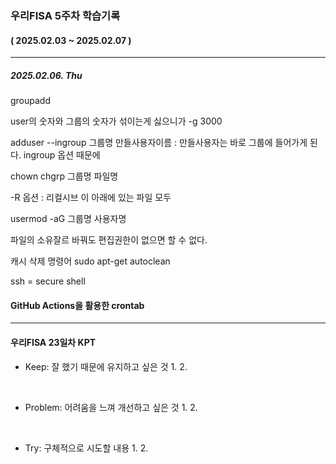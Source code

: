 ### 우리FISA 5주차 학습기록
#### ( 2025.02.03 ~ 2025.02.07 )
***
##### 2025.02.06. Thu
####
groupadd 

user의 숫자와 그룹의 숫자가 섞이는게 싫으니가 -g 3000

adduser --ingroup 그룹명 만들사용자이름 : 만들사용자는 바로 그룹에 들어가게 된다.
ingroup 옵션 때문에

chown
chgrp 그룹명 파일명

-R 옵션 : 리컬시브 이 아래에 있는 파일 모두

usermod -aG 그룹명 사용자명



파일의 소유잘르 바꿔도 편집권한이 없으면 할 수 없다.

캐시 삭제 명령어
sudo apt-get autoclean

ssh = secure shell


#### GitHub Actions을 활용한 crontab


***
#### 우리FISA 23일차 KPT

- Keep: 잘 했기 때문에 유지하고 싶은 것
    1. 
    2. 

<br>

- Problem: 어려움을 느껴 개선하고 싶은 것
    1. 
    2. 

<br>

- Try: 구체적으로 시도할 내용
    1. 
    2. 